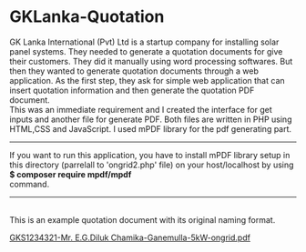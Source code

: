 # GKLanka-Quotation

GK Lanka International (Pvt) Ltd is a startup company for installing solar panel systems. They needed to generate a quotation documents for give their customers. They did it manually using word processing softwares. But then they wanted to generate quotation documents through a web application. As the first step, they ask for simple web application that can insert quotation information and then generate the quotation PDF document. 
<br/>
This was an immediate requirement and I created the interface for get inputs and another file for generate PDF. Both files are written in PHP using HTML,CSS and JavaScript. 
I used mPDF library for the pdf generating part. 

<hr/>
If you want to run this application, you have to install mPDF library setup in this directory (parrelall to 'ongrid2.php' file) on your host/localhost by using
<br/>
<b> $ composer require mpdf/mpdf </b>
<br/> command.
<hr/>

<br/>
This is an example quotation document with its original naming format. 

[GKS1234321-Mr. E.G.Diluk Chamika-Ganemulla-5kW-ongrid.pdf](https://github.com/DilukChamika/GKLanka-Quatation/files/12232303/GKS1234321-Mr.E.G.Diluk.Chamika-Ganemulla-5kW-ongrid.pdf)
